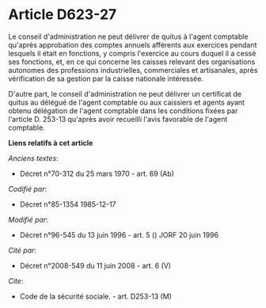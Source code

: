 # Article D623-27

Le conseil d'administration ne peut délivrer de quitus à l'agent comptable qu'après approbation des comptes annuels afférents
aux exercices pendant lesquels il était en fonctions, y compris l'exercice au cours duquel il a cessé ses fonctions, et, en
ce qui concerne les caisses relevant des organisations autonomes des professions industrielles, commerciales et artisanales,
après vérification de sa gestion par la caisse nationale intéressée. 

D'autre part, le conseil d'administration ne peut délivrer un certificat de quitus au délégué de l'agent comptable ou aux
caissiers et agents ayant obtenu délégation de l'agent comptable dans les conditions fixées par l'article D. 253-13 qu'après
avoir recueilli l'avis favorable de l'agent comptable.

**Liens relatifs à cet article**

_Anciens textes_:

  - Décret n°70-312 du 25 mars 1970 - art. 69 (Ab)

_Codifié par_:

  - Décret n°85-1354 1985-12-17

_Modifié par_:

  - Décret n°96-545 du 13 juin 1996 - art. 5 () JORF 20 juin 1996

_Cité par_:

  - Décret n°2008-549 du 11 juin 2008 - art. 6 (V)

_Cite_:

  - Code de la sécurité sociale. - art. D253-13 (M)
